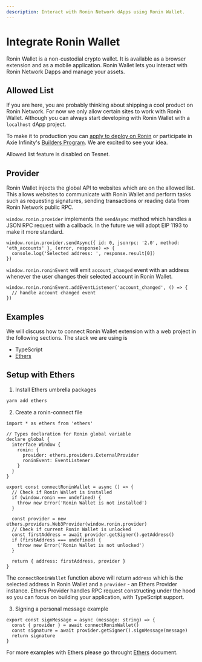 ```yaml
---
description: Interact with Ronin Network dApps using Ronin Wallet.
---
```


# Integrate Ronin Wallet

Ronin Wallet is a non-custodial crypto wallet. It is available as a browser extension and as a mobile application. Ronin Wallet lets you interact with Ronin Network Dapps and manage your assets.

## Allowed List

If you are here, you are probably thinking about shipping a cool product on Ronin Network. For now we only allow certain sites to work with Ronin Wallet. Although you can always start developing with Ronin Wallet with a `localhost` dApp project. 

To make it to production you can [apply to deploy on Ronin](https://forms.gle/mKSMPyyv2HSjvsyK6) or participate in Axie Infinity's [Builders Program](https://axie.substack.com/p/builders). We are excited to see your idea.

Allowed list feature is disabled on Tesnet.

## Provider

Ronin Wallet injects the global API to websites which are on the allowed list. This allows websites to communicate with Ronin Wallet and perform tasks such as requesting signatures, sending transactions or reading data from Ronin Network public RPC. 

`window.ronin.provider` implements the `sendAsync` method which handles a JSON RPC request with a callback. In the future we will adopt EIP 1193 to make it more standard.

```tsx
window.ronin.provider.sendAsync({ id: 0, jsonrpc: '2.0', method: 'eth_accounts' }, (error, response) => {
  console.log('Selected address: ', response.result[0])
})
```

`window.ronin.roninEvent` will emit `account_changed` event with an address whenever the user changes their selected account in Ronin Wallet.

```tsx
window.ronin.roninEvent.addEventListener('account_changed', () => {
  // handle account changed event
})
```

## Examples

We will discuss how to connect Ronin Wallet extension with a web project in the following sections. The stack we are using is

- TypeScript
- [Ethers](https://docs.ethers.io/)

## Setup with Ethers

1. Install Ethers umbrella packages

```bash
yarn add ethers
```

 2. Create a ronin-connect file

```tsx
import * as ethers from 'ethers'

// Types declaration for Ronin global variable
declare global {
  interface Window { 
    ronin: {
      provider: ethers.providers.ExternalProvider
      roninEvent: EventListener
    } 
  }
}

export const connectRoninWallet = async () => {
  // Check if Ronin Wallet is installed
  if (window.ronin === undefined) {
    throw new Error('Ronin Wallet is not installed')
  }

  const provider = new ethers.providers.Web3Provider(window.ronin.provider)
  // Check if current Ronin Wallet is unlocked
  const firstAddress = await provider.getSigner().getAddress()
  if (firstAddress === undefined) {
    throw new Error('Ronin Wallet is not unlocked')
  }

  return { address: firstAddress, provider }
}
```

The `connectRoninWallet` function above will return `address` which is the selected address in Ronin Wallet and a `provider` - an Ethers Provider instance. Ethers Provider handles RPC request constructing under the hood so you can focus on building your application, with TypeScript support.

3. Signing a personal message example

```tsx
export const signMessage = async (message: string) => {
  const { provider } = await connectRoninWallet()
  const signature = await provider.getSigner().signMessage(message)
  return signature
}
```

For more examples with Ethers please go throught [Ethers](https://docs.ethers.io/) document.
